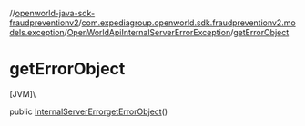 //[openworld-java-sdk-fraudpreventionv2](../../../index.md)/[com.expediagroup.openworld.sdk.fraudpreventionv2.models.exception](../index.md)/[OpenWorldApiInternalServerErrorException](index.md)/[getErrorObject](get-error-object.md)

# getErrorObject

[JVM]\

public [InternalServerError](../../com.expediagroup.openworld.sdk.fraudpreventionv2.models/-internal-server-error/index.md)[getErrorObject](get-error-object.md)()
